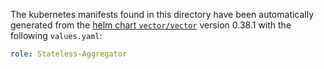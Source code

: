 The kubernetes manifests found in this directory have been automatically generated
from the [helm chart `vector/vector`](https://github.com/vectordotdev/helm-charts/tree/master/charts/vector)
version 0.38.1 with the following `values.yaml`:

```yaml
role: Stateless-Aggregator
```
